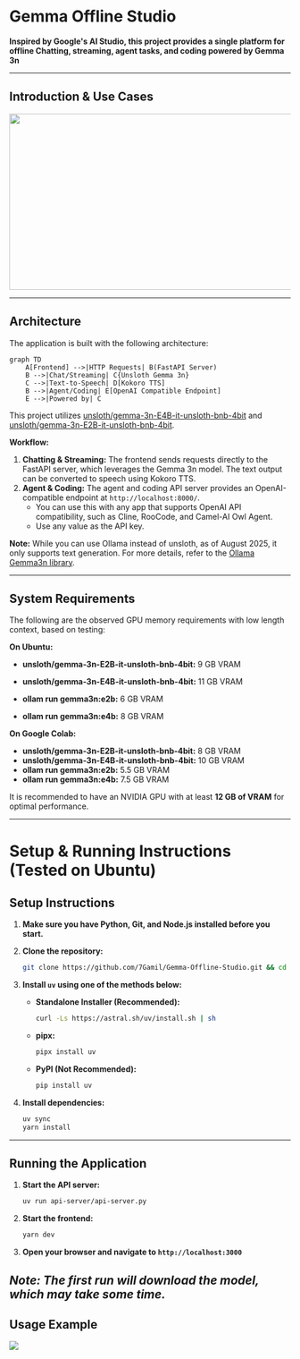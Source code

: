 # Gemma Offline Studio

**Inspired by Google's AI Studio, this project provides a single platform for offline Chatting, streaming, agent tasks, and coding powered by Gemma 3n**

---

## Introduction & Use Cases

<!-- [![](http://markdown-videos-api.jorgenkh.no/youtube/s9lmQqs0jXY)](https://youtu.be/s9lmQqs0jXY) -->

<a href="https://youtu.be/s9lmQqs0jXY" target="_blank">
  <img src="http://markdown-videos-api.jorgenkh.no/youtube/s9lmQqs0jXY" width="560" height="315">
</a>

---

## Architecture

The application is built with the following architecture:

```mermaid
graph TD
    A[Frontend] -->|HTTP Requests| B(FastAPI Server)
    B -->|Chat/Streaming| C{Unsloth Gemma 3n}
    C -->|Text-to-Speech| D[Kokoro TTS]
    B -->|Agent/Coding| E[OpenAI Compatible Endpoint]
    E -->|Powered by| C
```

This project utilizes [unsloth/gemma-3n-E4B-it-unsloth-bnb-4bit](https://huggingface.co/unsloth/gemma-3n-E4B-it-unsloth-bnb-4bit) and [unsloth/gemma-3n-E2B-it-unsloth-bnb-4bit](https://huggingface.co/unsloth/gemma-3n-E2B-it-unsloth-bnb-4bit).

**Workflow:**

1.  **Chatting & Streaming:** The frontend sends requests directly to the FastAPI server, which leverages the Gemma 3n model. The text output can be converted to speech using Kokoro TTS.
2.  **Agent & Coding:** The agent and coding API server provides an OpenAI-compatible endpoint at `http://localhost:8000/`.
    * You can use this with any app that supports OpenAI API compatibility, such as Cline, RooCode, and Camel-AI Owl Agent.
    * Use any value as the API key.


**Note:** While you can use Ollama instead of unsloth, as of August 2025, it only supports text generation. For more details, refer to the [Ollama Gemma3n library](https://ollama.com/library/gemma3n).

---

## System Requirements

The following are the observed GPU memory requirements with low length context, based on testing:

**On Ubuntu:**

*   **unsloth/gemma-3n-E2B-it-unsloth-bnb-4bit:** 9 GB VRAM
*   **unsloth/gemma-3n-E4B-it-unsloth-bnb-4bit:** 11 GB VRAM

*   **ollam run gemma3n:e2b:** 6 GB VRAM
*   **ollam run gemma3n:e4b:** 8 GB VRAM

**On Google Colab:**

*   **unsloth/gemma-3n-E2B-it-unsloth-bnb-4bit:** 8 GB VRAM
*   **unsloth/gemma-3n-E4B-it-unsloth-bnb-4bit:** 10 GB VRAM
*   **ollam run gemma3n:e2b:** 5.5 GB VRAM
*   **ollam run gemma3n:e4b:** 7.5 GB VRAM

It is recommended to have an NVIDIA GPU with at least **12 GB of VRAM** for optimal performance.

---

# Setup & Running Instructions (Tested on Ubuntu)

## Setup Instructions

1.  **Make sure you have Python, Git, and Node.js installed before you start.**

2.  **Clone the repository:**
    ```bash
    git clone https://github.com/7Gamil/Gemma-Offline-Studio.git && cd Gemma-Offline-Studio
    ```


3.  **Install `uv` using one of the methods below:**
    *   **Standalone Installer (Recommended):**
        ```bash
        curl -Ls https://astral.sh/uv/install.sh | sh
        ```
    *   **pipx:**
        ```bash
        pipx install uv
        ```
    *   **PyPI (Not Recommended):**
        ```bash
        pip install uv
        ```

4.  **Install dependencies:**
    ```bash
    uv sync
    yarn install
    ```

---

## Running the Application

1.  **Start the API server:**
    ```bash
    uv run api-server/api-server.py
    ```

2.  **Start the frontend:**
    ```bash
    yarn dev
    ```

3.  **Open your browser and navigate to `http://localhost:3000`**

*Note: The first run will download the model, which may take some time.*
---

## Usage Example

![](how-to-use.jpg)
